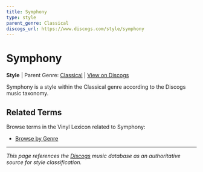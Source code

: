 ```yaml
---
title: Symphony
type: style
parent_genre: Classical
discogs_url: https://www.discogs.com/style/symphony
---
```


# Symphony

**Style** | Parent Genre: [Classical](../genres/classical.md) | [View on Discogs](https://www.discogs.com/style/symphony)

Symphony is a style within the Classical genre according to the Discogs music taxonomy.

## Related Terms

Browse terms in the Vinyl Lexicon related to Symphony:

- [Browse by Genre](../tags/genres.md)

---

*This page references the [Discogs](https://www.discogs.com/style/symphony) music database as an authoritative source for style classification.*
